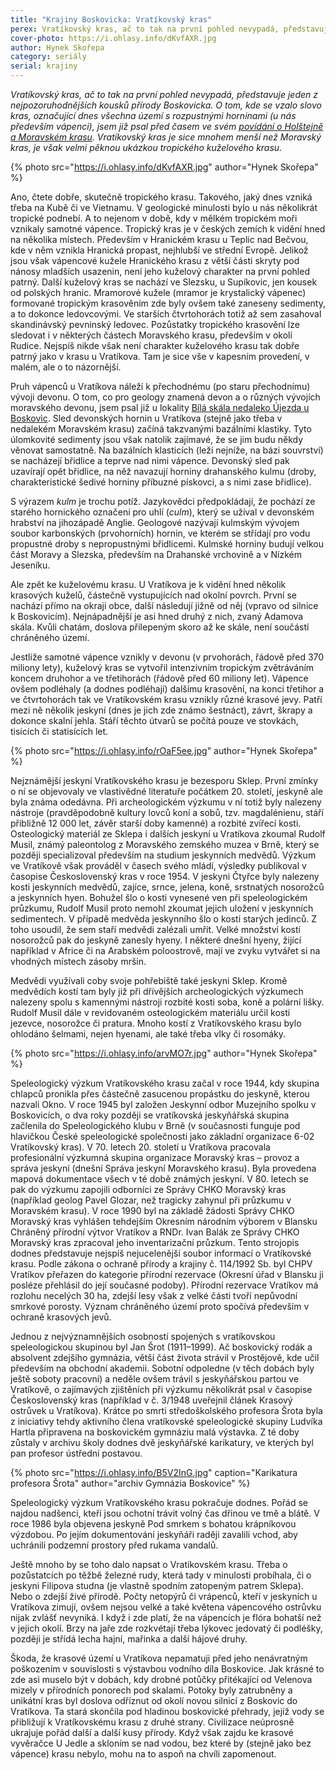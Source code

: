 ```yaml
---
title: "Krajiny Boskovicka: Vratíkovský kras"
perex: Vratíkovský kras, ač to tak na první pohled nevypadá, představuje jeden z nejpozoruhodnějších kousků přírody Boskovicka; je velmi pěknou ukázkou takzvaného tropického kuželového krasu.
cover-photo: https://i.ohlasy.info/dKvfAXR.jpg
author: Hynek Skořepa
category: seriály
serial: krajiny
---
```


*Vratíkovský kras, ač to tak na první pohled nevypadá, představuje jeden z nejpozoruhodnějších kousků přírody Boskovicka. O tom, kde se vzalo slovo kras, označující dnes všechna území s rozpustnými horninami (u nás především vápenci), jsem již psal před časem ve svém [povídání o Holštejně a Moravském krasu](http://www.ohlasy.info/clanky/2016/01/holstejn.html). Vratíkovský kras je sice mnohem menší než Moravský kras, je však velmi pěknou ukázkou tropického kuželového krasu.*

{% photo src="https://i.ohlasy.info/dKvfAXR.jpg" author="Hynek Skořepa" %}

Ano, čtete dobře, skutečně tropického krasu. Takového, jaký dnes vzniká třeba na Kubě či ve Vietnamu. V geologické minulosti bylo u nás několikrát tropické podnebí. A to nejenom v době, kdy v mělkém tropickém moři vznikaly samotné vápence. Tropický kras je v českých zemích k vidění hned na několika místech. Především v Hranickém krasu u Teplic nad Bečvou, kde v něm vznikla Hranická propast, nejhlubší ve střední Evropě. Jelikož jsou však vápencové kužele Hranického krasu z větší části skryty pod nánosy mladších usazenin, není jeho kuželový charakter na první pohled patrný. Další kuželový kras se nachází ve Slezsku, u Supíkovic, jen kousek od polských hranic. Mramorové kužele (mramor je krystalický vápenec) formované tropickým krasověním zde byly ovšem také zaneseny sedimenty, a to dokonce ledovcovými. Ve starších čtvrtohorách totiž až sem zasahoval skandinávský pevninský ledovec. Pozůstatky tropického krasovění lze sledovat i v některých částech Moravského krasu, především v okolí Rudice. Nejspíš nikde však není charakter kuželového krasu tak dobře patrný jako v krasu u Vratíkova. Tam je sice vše v kapesním provedení, v malém, ale o to názornější.

Pruh vápenců u Vratíkova náleží k přechodnému (po staru přechodnímu) vývoji devonu. O tom, co pro geology znamená devon a o různých vývojích moravského devonu, jsem psal již u lokality [Bílá skála nedaleko Újezda u Boskovic](http://www.ohlasy.info/clanky/2016/02/bila-skala.html). Sled devonských hornin u Vratíkova (stejně jako třeba v nedalekém Moravském krasu) začíná takzvanými bazálními klastiky. Tyto úlomkovité sedimenty jsou však natolik zajímavé, že se jim budu někdy věnovat samostatně. Na bazálních klasticích (leží nejníže, na bázi souvrství) se nacházejí břidlice a teprve nad nimi vápence. Devonský sled pak uzavírají opět břidlice, na něž navazují horniny drahanského kulmu (droby, charakteristické šedivé horniny příbuzné pískovci, a s nimi zase břidlice).

S výrazem *kulm* je trochu potíž. Jazykovědci předpokládají, že pochází ze starého hornického označení pro uhlí (*culm*), který se užíval v devonském hrabství na jihozápadě Anglie. Geologové nazývají kulmským vývojem soubor karbonských (prvohorních) hornin, ve kterém se střídají pro vodu propustné droby s nepropustnými břidlicemi. Kulmské horniny budují velkou část Moravy a Slezska, především na Drahanské vrchovině a v Nízkém Jeseníku.

Ale zpět ke kuželovému krasu. U Vratíkova je k vidění hned několik krasových kuželů, částečně vystupujících nad okolní povrch. První se nachází přímo na okraji obce, další následují jižně od něj (vpravo od silnice k Boskovicím). Nejnápadnější je asi hned druhý z nich, zvaný Adamova skála. Kvůli chatám, doslova přilepeným skoro až ke skále, není součástí chráněného území.

Jestliže samotné vápence vznikly v devonu (v prvohorách, řádově před 370 miliony lety), kuželový kras se vytvořil intenzivním tropickým zvětráváním koncem druhohor a ve třetihorách (řádově před 60 miliony let).  Vápence ovšem podléhaly (a dodnes podléhají) dalšímu krasovění, na konci třetihor a ve čtvrtohorách tak ve Vratíkovském krasu vznikly různé krasové jevy. Patří mezi ně několik jeskyní (dnes je jich zde známo šestnáct), závrt, škrapy a dokonce skalní jehla. Stáří těchto útvarů se počítá pouze ve stovkách, tisících či statisících let.

{% photo src="https://i.ohlasy.info/rOaF5ee.jpg" author="Hynek Skořepa" %}

Nejznámější jeskyní Vratíkovského krasu je bezesporu Sklep. První zmínky o ní se objevovaly ve vlastivědné literatuře počátkem 20. století, jeskyně ale byla známa odedávna. Při archeologickém výzkumu v ní totiž byly nalezeny nástroje (pravděpodobně kultury lovců koní a sobů, tzv. magdalénienu, stáří přibližně 12 000 let, závěr starší doby kamenné) a rozbité zvířecí kosti. Osteologický materiál ze Sklepa i dalších jeskyní u Vratíkova zkoumal Rudolf Musil, známý paleontolog z Moravského zemského muzea v Brně, který se později specializoval především na studium jeskynních medvědů. Výzkum ve Vratíkově však prováděl v časech svého mládí, výsledky publikoval v časopise Československý kras v roce 1954. V jeskyni Čtyřce byly nalezeny kosti jeskynních medvědů, zajíce, srnce, jelena, koně, srstnatých nosorožců a jeskynních hyen. Bohužel šlo o kosti vynesené ven při speleologickém průzkumu, Rudolf Musil proto nemohl zkoumat jejich uložení v jeskynních sedimentech. V případě medvěda jeskynního šlo o kosti starých jedinců. Z toho usoudil, že sem staří medvědi zalézali umřít. Velké množství kostí nosorožců pak do jeskyně zanesly hyeny. I některé dnešní hyeny, žijící například v Africe či na Arabském poloostrově, mají ve zvyku vytvářet si na vhodných místech zásoby mršin.

Medvědi využívali coby svoje pohřebiště také jeskyni Sklep. Kromě medvědích kostí tam byly již při dřívějších archeologických výzkumech nalezeny spolu s kamennými nástroji rozbité kosti soba, koně a polární lišky. Rudolf Musil dále v revidovaném osteologickém materiálu určil kosti jezevce, nosorožce či pratura. Mnoho kostí z Vratíkovského krasu bylo ohlodáno šelmami, nejen hyenami, ale také třeba vlky či rosomáky.

{% photo src="https://i.ohlasy.info/arvMO7r.jpg" author="Hynek Skořepa" %}

Speleologický výzkum Vratíkovského krasu začal v roce 1944, kdy skupina chlapců pronikla přes částečně zasucenou propástku do jeskyně, kterou nazvali Okno. V roce 1945 byl založen Jeskynní odbor Muzejního spolku v Boskovicích, o dva roky později se vratíkovská jeskyňářská skupina začlenila do Speleologického klubu v Brně (v současnosti funguje pod hlavičkou České speleologické společnosti jako základní organizace 6-02 Vratíkovský kras). V 70. letech 20. století u Vratíkova pracovala profesionální výzkumná skupina organizace Moravský kras – provoz a správa jeskyní (dnešní Správa jeskyní Moravského krasu). Byla provedena mapová dokumentace všech v té době známých jeskyní. V 80. letech se pak do výzkumu zapojili odborníci ze Správy CHKO Moravský kras (například geolog Pavel Glozar, než tragicky zahynul při průzkumu v Moravském krasu). V roce 1990 byl na základě žádosti Správy CHKO Moravský kras vyhlášen tehdejším Okresním národním výborem v Blansku Chráněný přírodní výtvor Vratíkov a RNDr. Ivan Balák ze Správy CHKO Moravský kras zpracoval jeho inventarizační průzkum. Tento strojopis dodnes představuje nejspíš nejucelenější soubor informací o Vratíkovské krasu. Podle zákona o ochraně přírody a krajiny č. 114/1992 Sb. byl CHPV Vratíkov přeřazen do kategorie přírodní rezervace (Okresní úřad v Blansku ji posléze přehlásil do její současné podoby). Přírodní rezervace Vratíkov má rozlohu necelých 30 ha, zdejší lesy však z velké části tvoří nepůvodní smrkové porosty. Význam chráněného území proto spočívá především v ochraně krasových jevů.

Jednou z nejvýznamnějších osobností spojených s vratíkovskou speleologickou skupinou byl Jan Šrot (1911–1999). Ač boskovický rodák a absolvent zdejšího gymnázia, větší část života strávil v Prostějově, kde učil především na obchodní akademii. Sobotní odpoledne (v těch dobách byly ještě soboty pracovní) a neděle ovšem trávil s jeskyňářskou partou ve Vratíkově, o zajímavých zjištěních při výzkumu několikrát psal v časopise Československý kras (například v č. 3/1948 uveřejnil článek Krasový ostrůvek u Vratíkova). Krátce po smrti středoškolského profesora Šrota byla z iniciativy tehdy aktivního člena vratíkovské speleologické skupiny Ludvíka Hartla připravena na boskovickém gymnáziu malá výstavka. Z té doby zůstaly v archivu školy dodnes dvě jeskyňářské karikatury, ve kterých byl pan profesor ústřední postavou.

{% photo src="https://i.ohlasy.info/B5V2InG.jpg" caption="Karikatura profesora Šrota" author="archiv Gymnázia Boskovice" %}

Speleologický výzkum Vratíkovského krasu pokračuje dodnes. Pořád se najdou nadšenci, kteří jsou ochotní trávit volný čas dřinou ve tmě a blátě. V roce 1986 byla objevena jeskyně Pod smrkem s bohatou krápníkovou výzdobou. Po jejím dokumentování jeskyňáři raději zavalili vchod, aby uchránili podzemní prostory před rukama vandalů.

Ještě mnoho by se toho dalo napsat o Vratíkovském krasu. Třeba o pozůstatcích po těžbě železné rudy, která tady v minulosti probíhala, či o jeskyni Filipova studna (je vlastně spodním zatopeným patrem Sklepa). Nebo o zdejší živé přírodě. Počty netopýrů či vrápenců, kteří v jeskyních u Vratíkova zimují, ovšem nejsou velké a také květena vápencového ostrůvku nijak zvlášť nevyniká. I když i zde platí, že na vápencích je flóra bohatší než v jejich okolí. Brzy na jaře zde rozkvétají třeba lýkovec jedovatý či podléšky, později je střídá lecha hajní, mařinka a další hájové druhy.

Škoda, že krasové území u Vratíkova nepamatuji před jeho nenávratným poškozením v souvislosti s výstavbou vodního díla Boskovice. Jak krásné to zde asi muselo být v dobách, kdy drobné potůčky přitékající od Velenova mizely v přírodních ponorech pod skalami. Potoky byly zatrubněny a unikátní kras byl doslova odříznut od okolí novou silnicí z Boskovic do Vratíkova. Ta stará skončila pod hladinou boskovické přehrady, jejíž vody se přibližují k Vratíkovskému krasu z druhé strany. Civilizace neúprosně ukrajuje pořád další a další kusy přírody. Když však zajdu ke krasové vyvěračce U Jedle a skloním se nad vodou, bez které by (stejně jako bez vápence) krasu nebylo, mohu na to aspoň na chvíli zapomenout.
